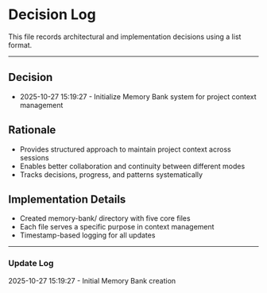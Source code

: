 # Decision Log

This file records architectural and implementation decisions using a list format.

---

## Decision

*   2025-10-27 15:19:27 - Initialize Memory Bank system for project context management

## Rationale 

*   Provides structured approach to maintain project context across sessions
*   Enables better collaboration and continuity between different modes
*   Tracks decisions, progress, and patterns systematically

## Implementation Details

*   Created memory-bank/ directory with five core files
*   Each file serves a specific purpose in context management
*   Timestamp-based logging for all updates

---

### Update Log
2025-10-27 15:19:27 - Initial Memory Bank creation